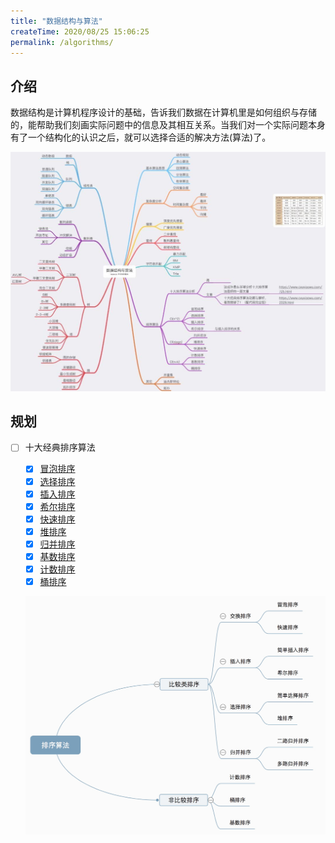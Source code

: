 ```yaml
---
title: "数据结构与算法"
createTime: 2020/08/25 15:06:25
permalink: /algorithms/
---
```


## 介绍

数据结构是计算机程序设计的基础，告诉我们数据在计算机里是如何组织与存储的，能帮助我们刻画实际问题中的信息及其相互关系。当我们对一个实际问题本身有了一个结构化的认识之后，就可以选择合适的解决方法(算法)了。

![五分钟学算法](/imgs/2020-08-16-15975531702215.jpg)

## 规划

- [ ] 十大经典排序算法

  - [x] [冒泡排序](/basis/algorithms/t1-buble-sort)
  - [x] [选择排序](/basis/algorithms/t2-selection-sort)
  - [x] [插入排序](/basis/algorithms/t3-insertion-sort)
  - [x] [希尔排序](/basis/algorithms/t4-shell-sort)
  - [x] [快速排序](/basis/algorithms/t5-quick-sort)
  - [x] [堆排序](/basis/algorithms/t6-heap-sort)
  - [x] [归并排序](/basis/algorithms/t7-merge-sort)
  - [x] [基数排序](/basis/algorithms/t8-radix-sort)
  - [x] [计数排序](/basis/algorithms/t9-count-sort)
  - [x] [桶排序](/basis/algorithms/u1-bucket-sort)

  ![排序](/imgs/15541716797540.jpg)
